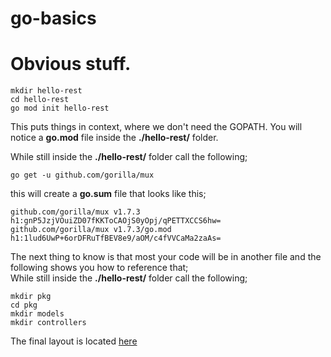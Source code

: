 # go-basics

# Obvious stuff.

```
mkdir hello-rest
cd hello-rest
go mod init hello-rest
```
This puts things in context, where we don't need the GOPATH.  You will notice a **go.mod** file inside the **./hello-rest/** folder.  

While still inside the **./hello-rest/** folder call the following;  

```
go get -u github.com/gorilla/mux
```
this will create a **go.sum** file that looks like this;  

```
github.com/gorilla/mux v1.7.3 h1:gnP5JzjVOuiZD07fKKToCAOjS0yOpj/qPETTXCCS6hw=
github.com/gorilla/mux v1.7.3/go.mod h1:1lud6UwP+6orDFRuTfBEV8e9/aOM/c4fVVCaMa2zaAs=

```

The next thing to know is that most your code will be in another file and the following shows you how to reference that;  
While still inside the **./hello-rest/** folder call the following;  
```
mkdir pkg
cd pkg
mkdir models
mkdir controllers
```
The final layout is located [here](src/hello-rest)  




